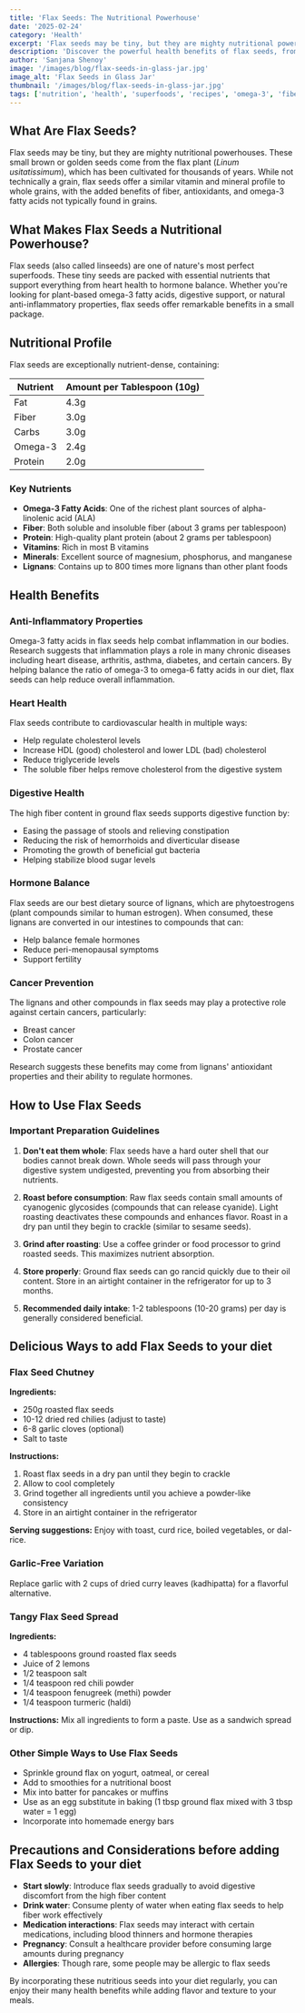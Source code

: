 ```yaml
---
title: 'Flax Seeds: The Nutritional Powerhouse'
date: '2025-02-24'
category: 'Health'
excerpt: 'Flax seeds may be tiny, but they are mighty nutritional powerhouses. These small brown or golden seeds come from the flax plant (*Linum usitatissimum*), which has been cultivated for thousands of years.'
description: 'Discover the powerful health benefits of flax seeds, from omega-3 fatty acids to lignans. Learn how to prepare, store, and enjoy this nutritional powerhouse in your daily diet.'
author: 'Sanjana Shenoy'
image: '/images/blog/flax-seeds-in-glass-jar.jpg'
image_alt: 'Flax Seeds in Glass Jar'
thumbnail: '/images/blog/flax-seeds-in-glass-jar.jpg'
tags: ['nutrition', 'health', 'superfoods', 'recipes', 'omega-3', 'fiber', 'natural-remedies']
---
```




## What Are Flax Seeds?

Flax seeds may be tiny, but they are mighty nutritional powerhouses. These small brown or golden seeds come from the flax plant (*Linum usitatissimum*), which has been cultivated for thousands of years. While not technically a grain, flax seeds offer a similar vitamin and mineral profile to whole grains, with the added benefits of fiber, antioxidants, and omega-3 fatty acids not typically found in grains.

## What Makes Flax Seeds a Nutritional Powerhouse?

Flax seeds (also called linseeds) are one of nature's most perfect superfoods. These tiny seeds are packed with essential nutrients that support everything from heart health to hormone balance. Whether you're looking for plant-based omega-3 fatty acids, digestive support, or natural anti-inflammatory properties, flax seeds offer remarkable benefits in a small package.

## Nutritional Profile

Flax seeds are exceptionally nutrient-dense, containing:

| Nutrient | Amount per Tablespoon (10g) |
|----------|----------------------------|
| Fat | 4.3g |
| Fiber | 3.0g |
| Carbs | 3.0g |
| Omega-3 | 2.4g |
| Protein | 2.0g |

### Key Nutrients
- **Omega-3 Fatty Acids**: One of the richest plant sources of alpha-linolenic acid (ALA)
- **Fiber**: Both soluble and insoluble fiber (about 3 grams per tablespoon)
- **Protein**: High-quality plant protein (about 2 grams per tablespoon)
- **Vitamins**: Rich in most B vitamins
- **Minerals**: Excellent source of magnesium, phosphorus, and manganese
- **Lignans**: Contains up to 800 times more lignans than other plant foods


## Health Benefits

### Anti-Inflammatory Properties
Omega-3 fatty acids in flax seeds help combat inflammation in our bodies. Research suggests that inflammation plays a role in many chronic diseases including heart disease, arthritis, asthma, diabetes, and certain cancers. By helping balance the ratio of omega-3 to omega-6 fatty acids in our diet, flax seeds can help reduce overall inflammation.

### Heart Health
Flax seeds contribute to cardiovascular health in multiple ways:
- Help regulate cholesterol levels
- Increase HDL (good) cholesterol and lower LDL (bad) cholesterol
- Reduce triglyceride levels
- The soluble fiber helps remove cholesterol from the digestive system

### Digestive Health
The high fiber content in ground flax seeds supports digestive function by:
- Easing the passage of stools and relieving constipation
- Reducing the risk of hemorrhoids and diverticular disease
- Promoting the growth of beneficial gut bacteria
- Helping stabilize blood sugar levels

### Hormone Balance
Flax seeds are our best dietary source of lignans, which are phytoestrogens (plant compounds similar to human estrogen). When consumed, these lignans are converted in our intestines to compounds that can:
- Help balance female hormones
- Reduce peri-menopausal symptoms
- Support fertility

### Cancer Prevention
The lignans and other compounds in flax seeds may play a protective role against certain cancers, particularly:
- Breast cancer
- Colon cancer
- Prostate cancer

Research suggests these benefits may come from lignans' antioxidant properties and their ability to regulate hormones.

## How to Use Flax Seeds

### Important Preparation Guidelines
1. **Don't eat them whole**: Flax seeds have a hard outer shell that our bodies cannot break down. Whole seeds will pass through your digestive system undigested, preventing you from absorbing their nutrients.

2. **Roast before consumption**: Raw flax seeds contain small amounts of cyanogenic glycosides (compounds that can release cyanide). Light roasting deactivates these compounds and enhances flavor. Roast in a dry pan until they begin to crackle (similar to sesame seeds).

3. **Grind after roasting**: Use a coffee grinder or food processor to grind roasted seeds. This maximizes nutrient absorption.

4. **Store properly**: Ground flax seeds can go rancid quickly due to their oil content. Store in an airtight container in the refrigerator for up to 3 months.

5. **Recommended daily intake**: 1-2 tablespoons (10-20 grams) per day is generally considered beneficial.

## Delicious Ways to add Flax Seeds to your diet

### Flax Seed Chutney
**Ingredients:**
- 250g roasted flax seeds
- 10-12 dried red chilies (adjust to taste)
- 6-8 garlic cloves (optional)
- Salt to taste

**Instructions:**
1. Roast flax seeds in a dry pan until they begin to crackle
2. Allow to cool completely
3. Grind together all ingredients until you achieve a powder-like consistency
4. Store in an airtight container in the refrigerator

**Serving suggestions:** Enjoy with toast, curd rice, boiled vegetables, or dal-rice.

### Garlic-Free Variation
Replace garlic with 2 cups of dried curry leaves (kadhipatta) for a flavorful alternative.

### Tangy Flax Seed Spread
**Ingredients:**
- 4 tablespoons ground roasted flax seeds
- Juice of 2 lemons
- 1/2 teaspoon salt
- 1/4 teaspoon red chili powder
- 1/4 teaspoon fenugreek (methi) powder
- 1/4 teaspoon turmeric (haldi)

**Instructions:**
Mix all ingredients to form a paste. Use as a sandwich spread or dip.

### Other Simple Ways to Use Flax Seeds
- Sprinkle ground flax on yogurt, oatmeal, or cereal
- Add to smoothies for a nutritional boost
- Mix into batter for pancakes or muffins
- Use as an egg substitute in baking (1 tbsp ground flax mixed with 3 tbsp water = 1 egg)
- Incorporate into homemade energy bars

## Precautions and Considerations before adding Flax Seeds to your diet

- **Start slowly**: Introduce flax seeds gradually to avoid digestive discomfort from the high fiber content
- **Drink water**: Consume plenty of water when eating flax seeds to help fiber work effectively
- **Medication interactions**: Flax seeds may interact with certain medications, including blood thinners and hormone therapies
- **Pregnancy**: Consult a healthcare provider before consuming large amounts during pregnancy
- **Allergies**: Though rare, some people may be allergic to flax seeds

By incorporating these nutritious seeds into your diet regularly, you can enjoy their many health benefits while adding flavor and texture to your meals.